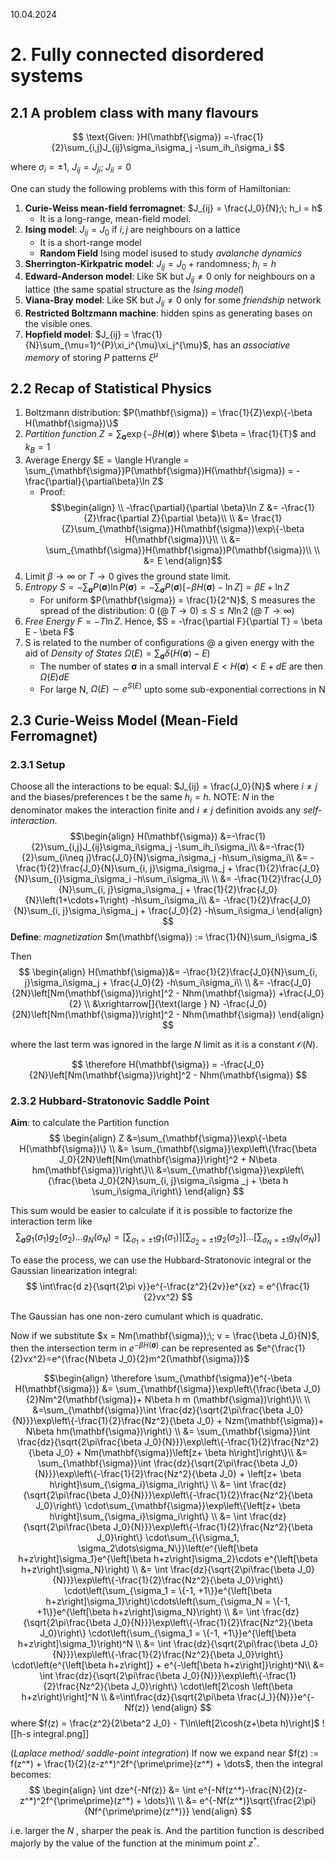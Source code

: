 10.04.2024

# 2. Fully connected disordered systems

## 2.1 A problem class with many flavours

$$
\text{Given: }H(\mathbf{\sigma}) =-\frac{1}{2}\sum_{i,j}J_{ij}\sigma_i\sigma_j -\sum_ih_i\sigma_i
$$

where $\sigma_i = \pm 1$, $J_{ij} = J_{ji};\; J_{ii} = 0$

One can study the following problems with this form of Hamiltonian:
1. **Curie-Weiss mean-field ferromagnet**: $J_{ij} = \frac{J_0}{N};\; h_i = h$
	- It is a long-range, mean-field model. 
1. **Ising model**: $J_{ij} = J_0$ if $i,j$ are neighbours on a lattice
	- It is a short-range model
	- **Random Field** Ising model isused to study *avalanche dynamics* 
1. **Sherrington-Kirkpatric model**: $J_{ij} = J_0 +\text{randomness};\; h_i = h$
2. **Edward-Anderson model**: Like SK but $J_{ij} \neq 0$ only for neighbours on a lattice (the same spatial structure as the *Ising model*)
3. **Viana-Bray model**: Like SK but $J_{ij}\neq0$ only for some *friendship* network
4. **Restricted Boltzmann machine**: hidden spins as generating bases on the visible ones.
5. **Hopfield model**: $J_{ij} = \frac{1}{N}\sum_{\mu=1}^{P}\xi_i^{\mu}\xi_j^{\mu}$, has an *associative memory* of storing $P$ patterns $\xi^{\mu}$

## 2.2 Recap of Statistical Physics

1. Boltzmann distribution: $P(\mathbf{\sigma}) = \frac{1}{Z}\exp\{-\beta H(\mathbf{\sigma})\}$
2. *Partition function* $Z=\sum_{\mathbf{\sigma}}\exp\{-\beta H(\mathbf{\sigma})\}$ where $\beta = \frac{1}{T}$ and $k_B = 1$
3. Average Energy $E = \langle H\rangle = \sum_{\mathbf{\sigma}}P(\mathbf{\sigma})H(\mathbf{\sigma}) = -\frac{\partial}{\partial\beta}\ln Z$
	- Proof: 
	$$\begin{align} \\
-\frac{\partial}{\partial \beta}\ln Z &= -\frac{1}{Z}\frac{\partial Z}{\partial \beta}\\ \\
&= \frac{1}{Z}\sum_{\mathbf{\sigma}}H(\mathbf{\sigma})\exp\{-\beta H(\mathbf{\sigma})\}\\ \\
&= \sum_{\mathbf{\sigma}}H(\mathbf{\sigma})P(\mathbf{\sigma})\\ \\
&= E
	 \end{align}$$
4. Limit $\beta \rightarrow \infty$ or $T \rightarrow 0$ gives the ground state limit.
5. *Entropy* $S = -\sum_{\mathbf{\sigma}}P(\mathbf{\sigma})\ln P(\mathbf{\sigma}) = -\sum_{\mathbf{\sigma}}P(\mathbf{\sigma})\left[-\beta H(\mathbf{\sigma}) - \ln Z\right] = \beta E + \ln Z$ 
	- For uniform $P(\mathbf{\sigma}) = \frac{1}{2^N}$, S measures the spread of the distribution: $0 \;(@\,T\rightarrow 0)\leq S\leq N\ln2\;(@\,T\rightarrow\infty)$
6. *Free Energy* $F = -T\ln Z$. Hence, $S = -\frac{\partial F}{\partial T} = \beta E - \beta F$ 
7. S is related to the number of configurations @ a given energy with the aid of *Density of States* $\Omega(E) = \sum_{\mathbf{\sigma}}\delta(H(\mathbf{\sigma})-E)$
	- The number of states $\mathbf{\sigma}$ in a small interval $E < H(\mathbf{\sigma}) < E + dE$ are then $\Omega(E)dE$
	- For large N, $\Omega(E) \sim e^{S(E)}$ upto some sub-exponential corrections in N

## 2.3 Curie-Weiss Model (Mean-Field Ferromagnet)

### 2.3.1 Setup

Choose all the interactions to be equal: $J_{ij} = \frac{J_0}{N}$ where $i\neq j$ and the biases/preferences t be the same $h_i = h$.
NOTE: $N$ in the denominator makes the interaction finite and $i \neq j$ definition avoids any *self-interaction*.
$$\begin{align}
H(\mathbf{\sigma}) &=-\frac{1}{2}\sum_{i,j}J_{ij}\sigma_i\sigma_j -\sum_ih_i\sigma_i\\
&=-\frac{1}{2}\sum_{i\neq j}\frac{J_0}{N}\sigma_i\sigma_j -h\sum_i\sigma_i\\
&= -\frac{1}{2}\frac{J_0}{N}\sum_{i, j}\sigma_i\sigma_j + \frac{1}{2}\frac{J_0}{N}\sum_{i}\sigma_i\sigma_i -h\sum_i\sigma_i\\ \\
&= -\frac{1}{2}\frac{J_0}{N}\sum_{i, j}\sigma_i\sigma_j + \frac{1}{2}\frac{J_0}{N}\left(1+\cdots+1\right) -h\sum_i\sigma_i\\
&= -\frac{1}{2}\frac{J_0}{N}\sum_{i, j}\sigma_i\sigma_j + \frac{J_0}{2} -h\sum_i\sigma_i
\end{align}
$$
**Define**: *magnetization* $m(\mathbf{\sigma}) := \frac{1}{N}\sum_i\sigma_i$

Then 
$$
\begin{align}
H(\mathbf{\sigma})&= -\frac{1}{2}\frac{J_0}{N}\sum_{i, j}\sigma_i\sigma_j + \frac{J_0}{2} -h\sum_i\sigma_i\\ \\
&= -\frac{J_0}{2N}\left[Nm(\mathbf{\sigma})\right]^2 - Nhm(\mathbf{\sigma}) +\frac{J_0}{2} \\
&\xrightarrow[]{\text{large } N} -\frac{J_0}{2N}\left[Nm(\mathbf{\sigma})\right]^2 - Nhm(\mathbf{\sigma})
\end{align}
$$

where the last term was ignored in the large $N$ limit as it is a constant $\mathcal{O}(N)$.

$$
\therefore H(\mathbf{\sigma}) = -\frac{J_0}{2N}\left[Nm(\mathbf{\sigma})\right]^2 - Nhm(\mathbf{\sigma})
$$

### 2.3.2 Hubbard-Stratonovic Saddle Point

**Aim**:  to calculate the Partition function
$$
\begin{align}
Z &=\sum_{\mathbf{\sigma}}\exp\{-\beta H(\mathbf{\sigma})\} \\
&= \sum_{\mathbf{\sigma}}\exp\left\{\frac{\beta J_0}{2N}\left[Nm(\mathbf{\sigma})\right]^2 + N\beta hm(\mathbf{\sigma})\right\}\\
&=\sum_{\mathbf{\sigma}}\exp\left\{\frac{\beta J_0}{2N}\sum_{i, j}\sigma_i\sigma _j + \beta h \sum_i\sigma_i\right\}
\end{align}
$$

This sum would be easier to calculate if it is possible to factorize the interaction term like
$$
\sum_{\mathbf{\sigma}}g_1(\sigma_1)g_2(\sigma_2)\dots g_N(\sigma_N) = \left[\sum_{\sigma_1 = \pm1}g_1(\sigma_1)\right]\left[\sum_{\sigma_2 = \pm1}g_2(\sigma_2)\right]\dots\left[\sum_{\sigma_N = \pm1}g_N(\sigma_N)\right]
$$

To ease the process, we can use the Hubbard-Stratonovic integral or the Gaussian linearization integral:
$$
\int\frac{d z}{\sqrt{2\pi v}}e^{-\frac{z^2}{2v}}e^{xz} = e^{\frac{1}{2}vx^2}
$$

The Gaussian has one non-zero cumulant which is quadratic.

Now if we substitute $x = Nm(\mathbf{\sigma});\; v = \frac{\beta J_0}{N}$, then the intersection term in $e^{-\beta H(\mathbf{\sigma})}$ can be represented as $e^{\frac{1}{2}vx^2}=e^{\frac{N\beta J_0}{2}m^2(\mathbf{\sigma})}$

$$\begin{align}
\therefore \sum_{\mathbf{\sigma}}e^{-\beta H(\mathbf{\sigma})} &= \sum_{\mathbf{\sigma}}\exp\left\{\frac{\beta J_0}{2}Nm^2(\mathbf{\sigma})+ N\beta h m (\mathbf{\sigma})\right\}\\ \\
&=\sum_{\mathbf{\sigma}}\int \frac{dz}{\sqrt{2\pi\frac{\beta J_0}{N}}}\exp\left\{-\frac{1}{2}\frac{Nz^2}{\beta J_0} + Nzm(\mathbf{\sigma})+ N\beta hm(\mathbf{\sigma})\right\} \\
&= \sum_{\mathbf{\sigma}}\int \frac{dz}{\sqrt{2\pi\frac{\beta J_0}{N}}}\exp\left\{-\frac{1}{2}\frac{Nz^2}{\beta J_0} + Nm(\mathbf{\sigma})\left[z+ \beta h\right]\right\}\\
&= \sum_{\mathbf{\sigma}}\int \frac{dz}{\sqrt{2\pi\frac{\beta J_0}{N}}}\exp\left\{-\frac{1}{2}\frac{Nz^2}{\beta J_0} + \left[z+ \beta h\right]\sum_{\sigma_i}\sigma_i\right\} \\
&= \int \frac{dz}{\sqrt{2\pi\frac{\beta J_0}{N}}}\exp\left\{-\frac{1}{2}\frac{Nz^2}{\beta J_0}\right\} \cdot\sum_{\mathbf{\sigma}}\exp\left\{\left[z+ \beta h\right]\sum_{\sigma_i}\sigma_i\right\} \\
&= \int \frac{dz}{\sqrt{2\pi\frac{\beta J_0}{N}}}\exp\left\{-\frac{1}{2}\frac{Nz^2}{\beta J_0}\right\} \cdot\sum_{\{\sigma_1, \sigma_2\dots\sigma_N\}}\left(e^{\left[\beta h+z\right]\sigma_1}e^{\left[\beta h+z\right]\sigma_2}\cdots e^{\left[\beta h+z\right]\sigma_N}\right) \\
&= \int \frac{dz}{\sqrt{2\pi\frac{\beta J_0}{N}}}\exp\left\{-\frac{1}{2}\frac{Nz^2}{\beta J_0}\right\} \cdot\left(\sum_{\sigma_1 = \{-1, +1\}}e^{\left[\beta h+z\right]\sigma_1}\right)\cdots\left(\sum_{\sigma_N = \{-1, +1\}}e^{\left[\beta h+z\right]\sigma_N}\right) \\
&= \int \frac{dz}{\sqrt{2\pi\frac{\beta J_0}{N}}}\exp\left\{-\frac{1}{2}\frac{Nz^2}{\beta J_0}\right\} \cdot\left(\sum_{\sigma_1 = \{-1, +1\}}e^{\left[\beta h+z\right]\sigma_1}\right)^N \\
&= \int \frac{dz}{\sqrt{2\pi\frac{\beta J_0}{N}}}\exp\left\{-\frac{1}{2}\frac{Nz^2}{\beta J_0}\right\} \cdot\left(e^{\left[\beta h+z\right]} + e^{-\left[\beta h+z\right]}\right)^N\\
&= \int \frac{dz}{\sqrt{2\pi\frac{\beta J_0}{N}}}\exp\left\{-\frac{1}{2}\frac{Nz^2}{\beta J_0}\right\} \cdot\left[2\cosh \left(\beta h+z\right)\right]^N \\
&=\int\frac{dz}{\sqrt{2\pi\beta \frac{J_)}{N}}}e^{-Nf(z)}
\end{align}
$$
where $f(z) = \frac{z^2}{2\beta^2 J_0}  - T\ln\left[2\cosh(z+\beta h)\right]$
![[h-s integral.png]]

(*Laplace method/ saddle-point integration*) If now we expand near $f(z) := f(z^*) + \frac{1}{2}(z-z^*)^2f^{\prime\prime}(z^*) + \dots$,
then the integral becomes:
$$
\begin{align}
\int dze^{-Nf(z)} &= \int e^{-Nf(z^*)-\frac{N}{2}(z-z^*)^2f^{\prime\prime}(z^*) + \dots}\\ \\
&= e^{-Nf(z^*)}\sqrt{\frac{2\pi}{Nf^{\prime\prime}(z^*)}}
\end{align}
$$

i.e. larger the $N$ , sharper the peak is. And the partition function is described majorly by the value of the function at the minimum point $z^*$.